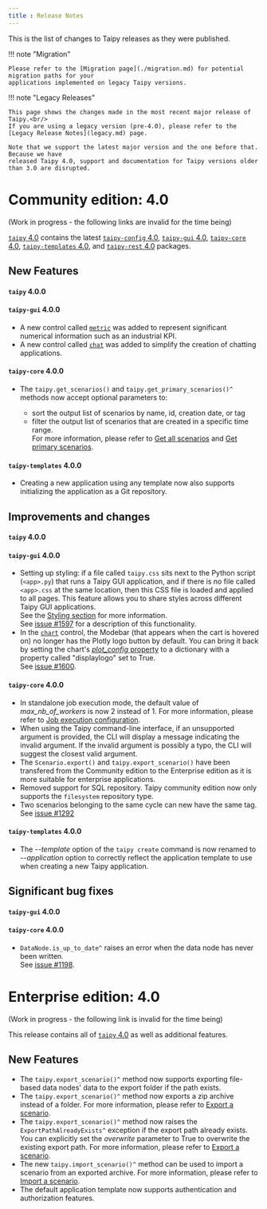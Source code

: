 ```yaml
---
title : Release Notes
---
```


This is the list of changes to Taipy releases as they were published.

!!! note "Migration"

    Please refer to the [Migration page](./migration.md) for potential migration paths for your
    applications implemented on legacy Taipy versions.

!!! note "Legacy Releases"

    This page shows the changes made in the most recent major release of Taipy.<br/>
    If you are using a legacy version (pre-4.0), please refer to the
    [Legacy Release Notes](legacy.md) page.

    Note that we support the latest major version and the one before that. Because we have
    released Taipy 4.0, support and documentation for Taipy versions older than 3.0 are disrupted.

# Community edition: 4.0

(Work in progress - the following links are invalid for the time being)

[`taipy` 4.0](https://pypi.org/project/taipy/4.0.0/) contains the latest
[`taipy-config` 4.0](https://pypi.org/project/taipy-config/4.0.0/),
[`taipy-gui` 4.0](https://pypi.org/project/taipy-gui/4.0.0/),
[`taipy-core` 4.0](https://pypi.org/project/taipy-core/4.0.0/),
[`taipy-templates` 4.0](https://pypi.org/project/taipy-templates/4.0.0/), and
[`taipy-rest` 4.0](https://pypi.org/project/taipy-rest/4.0.0/) packages.

## New Features

<h4><strong><code>taipy</code></strong> 4.0.0</h4>

<h4><strong><code>taipy-gui</code></strong> 4.0.0</h4>

- A new control called [`metric`](../manuals/userman/gui/viselements/generic/metric.md) was added
  to represent significant numerical information such as an industrial KPI.
- A new control called [`chat`](../manuals/userman/gui/viselements/generic/chat.md) was added
  to simplify the creation of chatting applications.

<h4><strong><code>taipy-core</code></strong> 4.0.0 </h4>

- The `taipy.get_scenarios()` and `taipy.get_primary_scenarios()^` methods now accept optional
  parameters to:

    - sort the output list of scenarios by name, id, creation date, or tag
    - filter the output list of scenarios that are created in a specific time range.<br/>
  For more information, please refer to
  [Get all scenarios](../manuals/userman/sdm/scenario/index.md#get-all-scenarios) and
  [Get primary scenarios](../manuals/userman/sdm/scenario/index.md#get-primary-scenarios).

<h4><strong><code>taipy-templates</code></strong> 4.0.0 </h4>

- Creating a new application using any template now also supports initializing the application as a
  Git repository.

## Improvements and changes

<h4><strong><code>taipy</code></strong> 4.0.0</h4>

<h4><strong><code>taipy-gui</code></strong> 4.0.0</h4>

- Setting up styling: if a file called `taipy.css` sits next to the Python script (`<app>.py`) that
  runs a Taipy GUI application, and if there is no file called `<app>.css` at the same location,
  then this CSS file is loaded and applied to all pages. This feature allows you to share styles
  across different Taipy GUI applications.<br/>
  See the [Styling section](../manuals/userman/gui/styling/index.md#style-sheets) for more
  information.<br/>
  See [issue #1597](https://github.com/Avaiga/taipy/issues/1597) for a description of this
  functionality.
- In the [`chart`](../manuals/userman/gui/viselements/generic/chart.md) control, the Modebar (that
  appears when the cart is hovered on) no longer has the Plotly logo button by default.
  You can bring it back by setting the chart's
  [*plot_config* property](../manuals/userman/gui/viselements/generic/chart.md#p-plot_config)
  to a dictionary with a property called "displaylogo" set to True.<br/>
  See [issue #1600](https://github.com/Avaiga/taipy/issues/1600).

<h4><strong><code>taipy-core</code></strong> 4.0.0 </h4>

- In standalone job execution mode, the default value of *max_nb_of_workers* is now 2 instead of 1.
  For more information, please refer to
  [Job execution configuration](../manuals/userman/configuration/job-config.md).
- When using the Taipy command-line interface, if an unsupported argument is provided, the CLI
  will display a message indicating the invalid argument. If the invalid argument is possibly a
  typo, the CLI will suggest the closest valid argument.
- The `Scenario.export()` and `taipy.export_scenario()` have been transfered from the Community
  edition to the Enterprise edition as it is more suitable for enterprise applications.
- Removed support for SQL repository. Taipy community edition now only supports the `filesystem`
  repository type.
- Two scenarios belonging to the same cycle can new have the same tag.<br/>
  See [issue #1292](https://github.com/Avaiga/taipy/issues/1292)

<h4><strong><code>taipy-templates</code></strong> 4.0.0 </h4>

- The *--template* option of the `taipy create` command is now renamed to *--application* option
  to correctly reflect the application template to use when creating a new Taipy application.

## Significant bug fixes

<h4><strong><code>taipy-gui</code></strong> 4.0.0</h4>

<h4><strong><code>taipy-core</code></strong> 4.0.0</h4>

- `DataNode.is_up_to_date^` raises an error when the data node has never been written.<br/>
  See [issue #1198](https://github.com/Avaiga/taipy/issues/1198).

# Enterprise edition: 4.0

(Work in progress - the following link is invalid for the time being)

This release contains all of [`taipy` 4.0](https://pypi.org/project/taipy/4.0.0) as well as
additional features.

## New Features

- The `taipy.export_scenario()^` method now supports exporting file-based data nodes' data to the
  export folder if the path exists.
- The `taipy.export_scenario()^` method now exports a zip archive instead of a
  folder. For more information, please refer to
  [Export a scenario](../manuals/userman/sdm/scenario/index.md#export-a-scenario).
- The `taipy.export_scenario()^` method now raises the `ExportPathAlreadyExists^`
  exception if the export path already exists. You can explicitly set the *overwrite* parameter to
  True to overwrite the existing export path. For more information, please refer to
  [Export a scenario](../manuals/userman/sdm/scenario/index.md#export-a-scenario).
- The new `taipy.import_scenario()^` method can be used to import a scenario from an exported
  archive. For more information, please refer to
  [Import a scenario](../manuals/userman/sdm/scenario/index.md#import-a-scenario).
- The default application template now supports authentication and authorization features.
